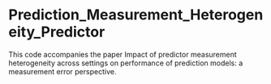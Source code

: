 # Prediction_Measurement_Heterogeneity_Predictor
This code accompanies the paper Impact of predictor measurement heterogeneity across settings on performance of prediction models: a measurement error perspective.
